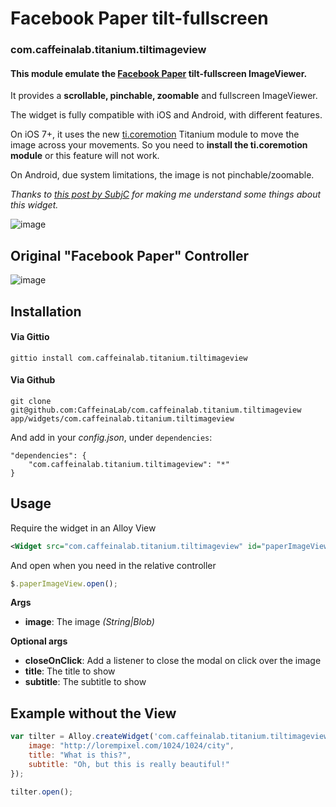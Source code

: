# Facebook Paper tilt-fullscreen

### com.caffeinalab.titanium.tiltimageview

#### This module emulate the [Facebook Paper](https://www.facebook.com/paper) tilt-fullscreen ImageViewer.

It provides a **scrollable, pinchable, zoomable** and fullscreen ImageViewer.

The widget is fully compatible with iOS and Android, with different features.

On iOS 7+, it uses the new [ti.coremotion](http://docs.appcelerator.com/titanium/latest/#!/guide/Core_Motion_Module) Titanium module to move the image across your movements. So you need to **install the ti.coremotion module** or this feature will not work.

On Android, due system limitations, the image is not pinchable/zoomable.

*Thanks to [this post by SubjC](http://subjc.com/facebook-paper-photo-panner/) for making me understand some things about this widget.*

![image](http://cl.ly/image/2F1C3h1r0G2c/687474703a2f2f662e636c2e6c792f6974656d732f30653238304232523236323230453152326333682f6f75742e6a7067%20(1)_iphone5s_spacegrey_portrait.png)


## Original "Facebook Paper" Controller

![image](http://cl.ly/image/0Q3N35163j0P/title-video.gif)


## Installation

#### Via Gittio

```
gittio install com.caffeinalab.titanium.tiltimageview
```

#### Via Github

```
git clone git@github.com:CaffeinaLab/com.caffeinalab.titanium.tiltimageview app/widgets/com.caffeinalab.titanium.tiltimageview
```

And add in your *config.json*, under `dependencies`:

```
"dependencies": {
    "com.caffeinalab.titanium.tiltimageview": "*"
}
```

## Usage

Require the widget in an Alloy View

```xml
<Widget src="com.caffeinalab.titanium.tiltimageview" id="paperImageView" image="http://lorempixel.com/1024/1024/city" title="This is the title!" />
```

And open when you need in the relative controller

```javascript
$.paperImageView.open();
```

**Args**

* **image**: The image *(String|Blob)*

**Optional args**

* **closeOnClick**: Add a listener to close the modal on click over the image
* **title**: The title to show
* **subtitle**: The subtitle to show


## Example without the View

```javascript
var tilter = Alloy.createWidget('com.caffeinalab.titanium.tiltimageview', {
	image: "http://lorempixel.com/1024/1024/city",
	title: "What is this?",
	subtitle: "Oh, but this is really beautiful!"
});

tilter.open();
```
